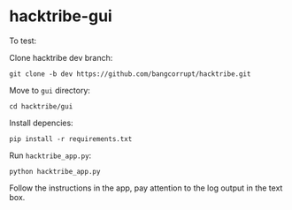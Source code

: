 # hacktribe-gui

To test:

Clone hacktribe dev branch:

    git clone -b dev https://github.com/bangcorrupt/hacktribe.git

Move to `gui` directory:

    cd hacktribe/gui

Install depencies:

    pip install -r requirements.txt

Run `hacktribe_app.py`:

    python hacktribe_app.py

Follow the instructions in the app, pay attention to the log output in the text box.

